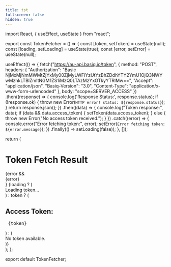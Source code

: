 ```yaml
---
title: tst
fullscreen: false
hidden: true
---
```

import React, { useEffect, useState } from "react";

export const TokenFetcher = () => {
  const [token, setToken] = useState(null);
  const [loading, setLoading] = useState(true);
  const [error, setError] = useState(null);

  useEffect(() => {
    fetch("https://au-api.basiq.io/token", {
      method: "POST",
      headers: {
        "Authorization": "Basic NjMxMjNmMWMtZjYxMy00ZjMyLWFiYzUtYzBhZDdhYTY2YmU1OjQ3NWYwMzhkLTBlZmItNGM1ZS1iMzQ0LTAzMzYxOTkyYTRlMw==",
        "Accept": "application/json",
        "Basiq-Version": "3.0",
        "Content-Type": "application/x-www-form-urlencoded"
      },
      body: "scope=SERVER_ACCESS"
    })
      .then((response) => {
        console.log('Response Status:', response.status);
        if (!response.ok) {
          throw new Error(`HTTP error! status: ${response.status}`);
        }
        return response.json();
      })
      .then((data) => {
        console.log("Token response:", data);
        if (data && data.access_token) {
          setToken(data.access_token);
        } else {
          throw new Error("No access token received.");
        }
      })
      .catch((error) => {
        console.error("Error fetching token:", error);
        setError(`Error fetching token: ${error.message}`);
      })
      .finally(() => setLoading(false));
  }, []);

  return (
    <div className="p-4">
      <h1 className="text-2xl font-bold mb-4">Token Fetch Result</h1>
      {error && <div className="text-red-500 mb-4">{error}</div>}
      {loading ? (
        <div>Loading token...</div>
      ) : token ? (
        <div>
          <h2 className="text-xl font-semibold mb-2">Access Token:</h2>
          <pre className="bg-gray-100 p-4 rounded-lg overflow-x-auto">
            {token}
          </pre>
        </div>
      ) : (
        <div>No token available.</div>
      )}
    </div>
  );
};

export default TokenFetcher;